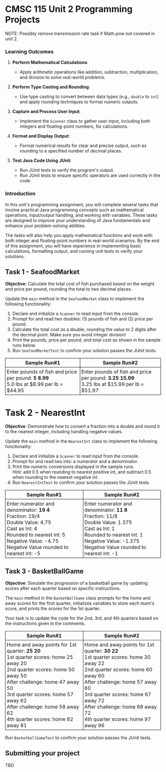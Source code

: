 # CMSC 115 Unit 2 Programming Projects

NOTE: Possibly remove transmission rate task if Math.pow not covered in unit 2.

### Learning Outcomes

1. **Perform Mathematical Calculations**:

   - Apply arithmetic operations like addition, subtraction, multiplication, and
     division to solve real-world problems.

2. **Perform Type Casting and Rounding**:

   - Use type casting to convert between data types (e.g., `double` to `int`)
     and apply rounding techniques to format numeric outputs.

3. **Capture and Process User Input**:

   - Implement the `Scanner` class to gather user input, including both integers
     and floating-point numbers, for calculations.

4. **Format and Display Output**:

   - Format numerical results for clear and precise output, such as rounding to
     a specified number of decimal places.

5. **Test Java Code Using JUnit**:
   - Run JUnit tests to verify the program's output.
   - Run JUnit tests to ensure specific operators are used correctly in the
     code.

### Introduction

In this unit's programming assignment, you will complete several tasks that
involve practical Java programming concepts such as mathematical operations,
input/output handling, and working with variables. These tasks are designed to
improve your understanding of Java fundamentals and enhance your problem-solving
abilities.

The tasks will also help you apply mathematical functions and work with both
integer and floating-point numbers in real-world scenarios. By the end of this
assignment, you will have experience in implementing basic calculations,
formatting output, and running unit tests to verify your solutions.

## Task 1 - SeafoodMarket

**Objective**: Calculate the total cost of fish purchased based on the weight
and price per pound, rounding the total to two decimal places.

Update the `main` method in the `SeafoodMarket` class to implement the following
functionality:

1. Declare and initialize a `Scanner` to read input from the console.
2. Prompt for and read two doubles: (1) pounds of fish and (2) price per pound.
3. Calculate the total cost as a double, rounding the value to 2 digits after
   the decimal point. Make sure you avoid integer division!
4. Print the pounds, price per pound, and total cost as shown in the sample runs
   below.
5. Run `SeafoodMarketTest` to confirm your solution passes the JUnit tests.

<table>
<tr>
<th>Sample Run#1</th>
<th>Sample Run#2</th>
</tr>
<tr>
<td>Enter pounds of fish and price per pound: <b>5 8.99</b><br>
5.0 lbs at $8.99 per lb = $44.95
</td>
<td>Enter pounds of fish and price per pound: <b>3.25 15.99</b><br>
3.25 lbs at $15.99 per lb = $51.97
</td>

</tr>
</table>

# Task 2 - NearestInt

**Objective**: Demonstrate how to convert a fraction into a double and round it
to the nearest integer, including handling negative values.

Update the `main` method in the `NearestInt` class to implement the following
functionality:

1. Declare and initialize a `Scanner` to read input from the console.
2. Prompt for and read two ints: a numerator and a denominator.
3. Print the numeric conversions displayed in the sample runs.<br>Hint: add 0.5
   when rounding to nearest positive int, and subtract 0.5 when rounding to the
   nearest negative int.
4. Run `NearestIntTest` to confirm your solution passes the JUnit tests.

<table>
<tr>
<th>Sample Run#1</th>
<th>Sample Run#2</th>
</tr>
<tr>
<td>Enter numerator and denominator: <b>19 4</b><br>
Fraction: 19/4<br>
Double Value: 4.75<br>
Cast as Int: 4<br>
Rounded to nearest int: 5<br>
Negative Value: -4.75<br>
Negative Value rounded to nearest int: -5
</td>
<td>Enter numerator and denominator: <b>11 8</b><br>
Fraction: 11/8<br>
Double Value: 1.375<br>
Cast as Int: 1<br>
Rounded to nearest int: 1<br>
Negative Value: -1.375<br>
Negative Value rounded to nearest int: -1<br>
</td>

</tr>
</table>

## Task 3 - BasketBallGame

**Objective**: Simulate the progression of a basketball game by updating scores
after each quarter based on specific instructions.

The `main` method in the `BasketBallGame` class prompts for the home and away
scores for the first quarter, initializes variables to store each team's score,
and prints the scores for the 1st quarter.

Your task is to update the code for the 2nd, 3rd, and 4th quarters based on the
instructions given in the comments.

<table>
<tr>
<th>Sample Run#1</th>
<th>Sample Run#2</th>
</tr>
<tr>
<td>Home and away points for 1st quarter: <b>25 20</b><br>
1st quarter scores: home 25 away 20<br>
2nd quarter scores: home 50 away 50<br>
After challenge: home 47 away 50<br>
3rd quarter scores: home 57 away 62<br>
After challenge: home 58 away 62<br>
4th quarter scores: home 82 away 81
</td>
<td>
Home and away points for 1st quarter: <b>30 22</b><br>
1st quarter scores: home 30 away 22<br>
2nd quarter scores: home 60 away 60<br>
After challenge: home 57 away 60<br>
3rd quarter scores: home 67 away 72<br>
After challenge: home 68 away 72<br>
4th quarter scores: home 97 away 96<br>
</td>
</tr>
</table>

Run `BasketballGameTest` to confirm your solution passes the JUnit tests.

## Submitting your project

TBD

<style>
 th, td {
  border: 1px solid black;
  padding: 4px;
  border-collapse: collapse;
  
  }
</style>
